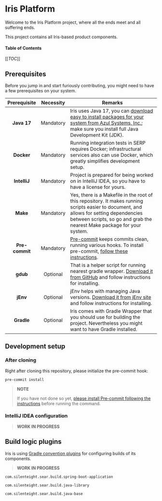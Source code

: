 # Iris Platform <!-- omit in toc -->

Welcome to the Iris Platform project, where all the ends meet and all suffering ends.

This project contains all Iris-based product components.

#### Table of Contents <!-- omit in toc -->

[[_TOC_]]

## Prerequisites

Before you jump in and start furiously contributing, you might need to have a few prerequisites on your system.

|  Prerequisite  | Necessity | Remarks                                                                                                                                                                                                                                               |
|:--------------:|:---------:|-------------------------------------------------------------------------------------------------------------------------------------------------------------------------------------------------------------------------------------------------------|
|  **Java 17**   | Mandatory | Iris uses Java 17, you can  [download easy to install packages for your system from Azul Systems, Inc.](https://www.azul.com/downloads/zulu-community/?&version=java-17-lts#download-openjdk); make sure you install full Java Development Kit (JDK). |
|   **Docker**   | Mandatory | Running integration tests in SERP requires Docker; infrastructural services also can use Docker, which greatly simplifies development setup.                                                                                                          |
|  **IntelliJ**  | Mandatory | Project is prepared for being worked on in IntelliJ IDEA, so you have to have a license for yours.                                                                                                                                                    |
|    **Make**    | Mandatory | Yes, there is a Makefile in the root of this repository. It makes running scripts easier to document, and allows for setting dependencies between scripts, so go and grab the nearest Make package for your system.                                   |
| **Pre-commit** | Mandatory | [Pre-commit](https://pre-commit.com) keeps commits clean, running various hooks. To install pre-commit, [follow these instructions](docs/development/installing-pre-commit.md).                                                                       |
|    **gdub**    | Optional  | That is a helper script for running nearest gradle wrapper. [Download it from GitHub](https://github.com/dougborg/gdub) and follow instructions for installing.                                                                                       |
|    **jEnv**    | Optional  | jEnv helps with managing Java versions. [Download it from jEnv site](https://www.jenv.be/) and follow instructions for installing.                                                                                                                    |  
|   **Gradle**   | Optional  | Iris comes with Gradle Wrapper that you should use for building the project. Nevertheless you might want to have Gradle installed.                                                                                                                    |

## Development setup

### After cloning

Right after cloning this repository, please initialize the pre-commit hook:

```bash
pre-commit install
```

> **NOTE**
>
> If you have not done so yet, [please install Pre-commit following the instructions](docs/development/installing-pre-commit.md)
> before running the command.

### IntelliJ IDEA configuration

> **WORK IN PROGRESS**

## Build logic plugins

Iris is using [Gradle convention plugins](https://docs.gradle.org/current/userguide/sharing_build_logic_between_subprojects.html) for configuring builds of its components.

> **WORK IN PROGRESS**

`com.silenteight.sear.build.spring-boot-application`

`com.silenteight.sear.build.java-library`

`com.silenteight.sear.build.java-base`
